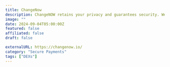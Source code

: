 ```yaml
---
title: ChangeNow
description: ChangeNOW retains your privacy and guarantees security. We are a non-custodial cryptocurrency exchange service.
image: ""
date: 2024-09-04T05:00:00Z
featured: false
affiliated: false
draft: false

externalURL: https://changenow.io/
category: "Secure Payments"
tags: ["DEXs"]
---
```

